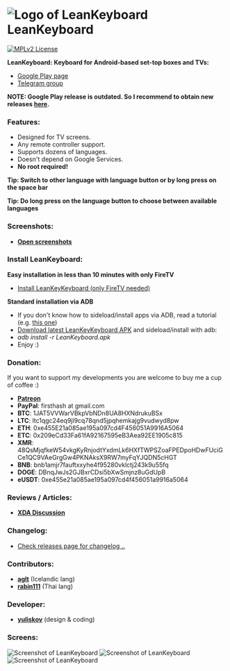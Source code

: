 ![Logo of LeanKeyboard](img/leankeykeyboard_logo_small.png "Logo of LeanKeyboard") LeanKeyboard
=========

[![MPLv2 License](http://img.shields.io/badge/license-MPLv2-blue.svg?style=flat-square)](https://www.mozilla.org/MPL/2.0/)

__LeanKeyboard: Keyboard for Android-based set-top boxes and TVs:__

 * <a href="https://play.google.com/store/apps/details?id=org.liskovsoft.androidtv.rukeyboard" target="_blank">Google Play page</a>
 * <a href="https://t.me/LeanKeyboard">Telegram group</a>

__NOTE: Google Play release is outdated. So I recommend to obtain new releases [here](https://github.com/yuliskov/LeanKeyboard/releases).__

### Features:
 * Designed for TV screens.
 * Any remote controller support.
 * Supports dozens of languages.
 * Doesn't depend on Google Services.
 * __No root required!__

__Tip: Switch to other language with language button or by long press on the space bar__

__Tip: Do long press on the language button to choose between available languages__

### Screenshots:
 * __[Open screenshots](#screens)__

### Install LeanKeyboard:
__Easy installation in less than 10 minutes with only FireTV__
 * <a href="https://github.com/yuliskov/LeanKeyboard/wiki/How-to-Install-LeanKeyKeyboard-on-FireTV">Install LeanKeyKeyboard (only FireTV needed)</a>

__Standard installation via ADB__
 * If you don't know how to sideload/install apps via ADB, read a tutorial (e.g. <a href="http://kodi.wiki/view/HOW-TO:Install_Kodi_on_Fire_TV" target="_blank">this one</a>)
 * <a href="https://github.com/yuliskov/LeanKeyboard/releases" target="_blank">Download latest LeanKeyKeyboard APK</a> and sideload/install with adb: 
 * *adb install -r LeanKeyboard.apk*
 * Enjoy :)

### Donation:
If you want to support my developments you are welcome to buy me a cup of coffee :)
 <!-- * [QIWI (RU, Visa)](https://qiwi.com/n/GUESS025)   -->
 <!-- * [DonatePay (RU, **PayPal**, Visa)](https://new.donatepay.ru/@459197)   -->
 * [**Patreon**](https://www.patreon.com/yuliskov)  
 * **PayPal**: firsthash at gmail.com
 * **BTC**: 1JAT5VVWarVBkpVbNDn8UA8HXNdrukuBSx  
 * **LTC**: ltc1qgc24eq9jl9cq78qnd5jpqhemkajg9vudwyd8pw  
 * **ETH**: 0xe455E21a085ae195a097cd4F456051A9916A5064  
 * **ETC**: 0x209eCd33Fa61fA92167595eB3Aea92EE1905c815  
 * **XMR**: 48QsMjqfkeW54vkgKyRnjodtYxdmLk6HXfTWPSZoaFPEDpoHDwFUciGCe1QC9VAeGrgGw4PKNAksX9RW7myFqYJQDN5cHGT
 * **BNB**: bnb1amjr7fauftxxyhe4f95280vklctj243k9u55fq  
 * **DOGE**: DBnqJwJs2GJBxrCDsi5bXwSmjnz8uGdUpB  
 * **eUSDT**: 0xe455e21a085ae195a097cd4f456051a9916a5064
 
### Reviews / Articles:
 * [__XDA Discussion__](https://forum.xda-developers.com/fire-tv/general/guide-change-screen-keyboard-to-leankey-t3527675)
 
### Changelog:
 * [Check releases page for changelog ..](https://github.com/yuliskov/LeanKeyboard/releases)

### Contributors:
 * __[aglt](https://github.com/aglt)__ (Icelandic lang)
 * __[rabin111](https://github.com/rabin111)__ (Thai lang)

### Developer:
 * __[yuliskov](https://github.com/yuliskov)__ (design & coding)

### Screens:
![Screenshot of LeanKeyboard](img/leankeykeyboard_screenshot_01.png "Screenshot of LeanKeyboard")
![Screenshot of LeanKeyboard](img/leankeykeyboard_screenshot_02.png "Screenshot of LeanKeyboard")
![Screenshot of LeanKeyboard](img/leankeykeyboard_screenshot_03.png "Screenshot of LeanKeyboard")
